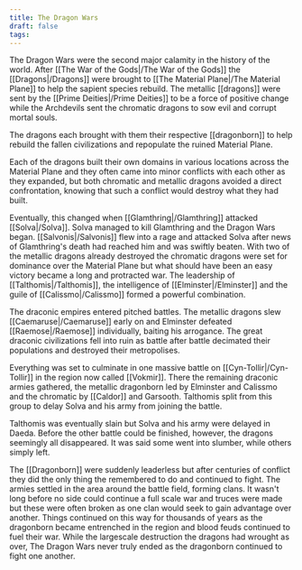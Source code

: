 ```yaml
---
title: The Dragon Wars
draft: false
tags:
---
```

The Dragon Wars were the second major calamity in the history of the world. After [[The War of the Gods|/The War of the Gods]] the [[Dragons|/Dragons]] were brought to [[The Material Plane|/The Material Plane]] to help the sapient species rebuild. The metallic [[dragons]] were sent by the [[Prime Deities|/Prime Deities]] to be a force of positive change while the Archdevils sent the chromatic dragons to sow evil and corrupt mortal souls. 

The dragons each brought with them their respective [[dragonborn]] to help rebuild the fallen civilizations and repopulate the ruined Material Plane.

Each of the dragons built their own domains in various locations across the Material Plane and they often came into minor conflicts with each other as they expanded, but both chromatic and metallic dragons avoided a direct confrontation, knowing that such a conflict would destroy what they had built.

Eventually, this changed when [[Glamthring|/Glamthring]] attacked [[Solva|/Solva]]. Solva managed to kill Glamthring and the Dragon Wars began. [[Salvonis|/Salvonis]] flew into a rage and attacked Solva after news of Glamthring's death had reached him and was swiftly beaten. With two of the metallic dragons already destroyed the chromatic dragons were set for dominance over the Material Plane but what should have been an easy victory became a long and protracted war. The leadership of [[Talthomis|/Talthomis]], the intelligence of [[Elminster|/Elminster]] and the guile of [[Calissmo|/Calissmo]] formed a powerful combination. 

The draconic empires entered pitched battles. The metallic dragons slew [[Caemaruse|/Caemaruse]] early on and Elminster defeated [[Raemose|/Raemose]] individually, baiting his arrogance. The great draconic civilizations fell into ruin as battle after battle decimated their populations and destroyed their metropolises. 

Everything was set to culminate in one massive battle on [[Cyn-Tollir|/Cyn-Tollir]] in the region now called [[Vokmir]]. There the remaining draconic armies gathered, the metallic dragonborn led by Elminster and Calissmo and the chromatic by [[Caldor]] and Garsooth. Talthomis split from this group to delay Solva and his army from joining the battle. 

Talthomis was eventually slain but Solva and his army were delayed in Daeda. Before the other battle could be finished, however, the dragons seemingly all disappeared. It was said some went into slumber, while others simply left.

The [[Dragonborn]] were suddenly leaderless but after centuries of conflict they did the only thing the remembered to do and continued to fight. The armies settled in the area around the battle field, forming clans. It wasn't long before no side could continue a full scale war and truces were made but these were often broken as one clan would seek to gain advantage over another. Things continued on this way for thousands of years as the dragonborn became entrenched in the region and blood feuds continued to fuel their war. While the largescale destruction the dragons had wrought as over, The Dragon Wars never truly ended as the dragonborn continued to fight one another.